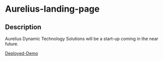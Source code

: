# Aurelius-landing-page


## Description
Aurelius Dynamic Technology Solutions will be a start-up coming in the near future.


[Deployed-Demo](https://zachbach.github.io/aurelius-landing-page/)
